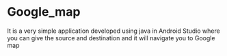 # Google_map
It is a very simple application developed using java in Android Studio where you can give the source and destination and it will navigate you to Google map
